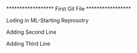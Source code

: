 ****************** First Git File *****************

Loding in ML-Starting Reprosotry 

Adding Second Line

Adding Third Line
